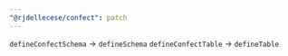 ```yaml
---
"@rjdellecese/confect": patch
---
```


`defineConfectSchema` -> `defineSchema`
`defineConfectTable` -> `defineTable`
